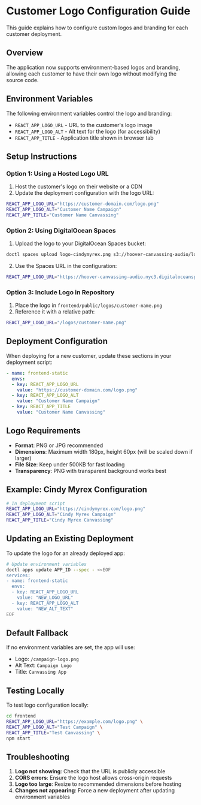 # Customer Logo Configuration Guide

This guide explains how to configure custom logos and branding for each customer deployment.

## Overview

The application now supports environment-based logos and branding, allowing each customer to have their own logo without modifying the source code.

## Environment Variables

The following environment variables control the logo and branding:

- `REACT_APP_LOGO_URL` - URL to the customer's logo image
- `REACT_APP_LOGO_ALT` - Alt text for the logo (for accessibility)
- `REACT_APP_TITLE` - Application title shown in browser tab

## Setup Instructions

### Option 1: Using a Hosted Logo URL

1. Host the customer's logo on their website or a CDN
2. Update the deployment configuration with the logo URL:

```bash
REACT_APP_LOGO_URL="https://customer-domain.com/logo.png"
REACT_APP_LOGO_ALT="Customer Name Campaign"
REACT_APP_TITLE="Customer Name Canvassing"
```

### Option 2: Using DigitalOcean Spaces

1. Upload the logo to your DigitalOcean Spaces bucket:
```bash
doctl spaces upload logo-cindymyrex.png s3://hoover-canvassing-audio/logos/cindymyrex.png --acl public-read
```

2. Use the Spaces URL in the configuration:
```bash
REACT_APP_LOGO_URL="https://hoover-canvassing-audio.nyc3.digitaloceanspaces.com/logos/cindymyrex.png"
```

### Option 3: Include Logo in Repository

1. Place the logo in `frontend/public/logos/customer-name.png`
2. Reference it with a relative path:
```bash
REACT_APP_LOGO_URL="/logos/customer-name.png"
```

## Deployment Configuration

When deploying for a new customer, update these sections in your deployment script:

```yaml
- name: frontend-static
  envs:
  - key: REACT_APP_LOGO_URL
    value: "https://customer-domain.com/logo.png"
  - key: REACT_APP_LOGO_ALT
    value: "Customer Name Campaign"
  - key: REACT_APP_TITLE
    value: "Customer Name Canvassing"
```

## Logo Requirements

- **Format**: PNG or JPG recommended
- **Dimensions**: Maximum width 180px, height 60px (will be scaled down if larger)
- **File Size**: Keep under 500KB for fast loading
- **Transparency**: PNG with transparent background works best

## Example: Cindy Myrex Configuration

```bash
# In deployment script
REACT_APP_LOGO_URL="https://cindymyrex.com/logo.png"
REACT_APP_LOGO_ALT="Cindy Myrex Campaign"
REACT_APP_TITLE="Cindy Myrex Canvassing"
```

## Updating an Existing Deployment

To update the logo for an already deployed app:

```bash
# Update environment variables
doctl apps update APP_ID --spec - <<EOF
services:
- name: frontend-static
  envs:
  - key: REACT_APP_LOGO_URL
    value: "NEW_LOGO_URL"
  - key: REACT_APP_LOGO_ALT
    value: "NEW_ALT_TEXT"
EOF
```

## Default Fallback

If no environment variables are set, the app will use:
- Logo: `/campaign-logo.png`
- Alt Text: `Campaign Logo`
- Title: `Canvassing App`

## Testing Locally

To test logo configuration locally:

```bash
cd frontend
REACT_APP_LOGO_URL="https://example.com/logo.png" \
REACT_APP_LOGO_ALT="Test Campaign" \
REACT_APP_TITLE="Test Canvassing" \
npm start
```

## Troubleshooting

1. **Logo not showing**: Check that the URL is publicly accessible
2. **CORS errors**: Ensure the logo host allows cross-origin requests
3. **Logo too large**: Resize to recommended dimensions before hosting
4. **Changes not appearing**: Force a new deployment after updating environment variables